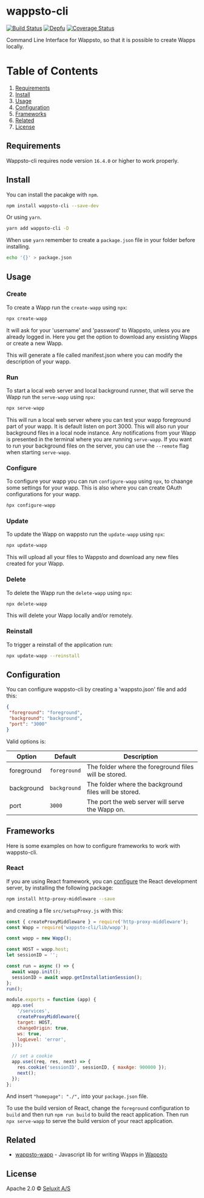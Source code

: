 # wappsto-cli
[![Build Status](https://travis-ci.com/Wappsto/wappsto-cli.svg?branch=master)](https://travis-ci.com/Wappsto/wappsto-cli)
[![Depfu](https://badges.depfu.com/badges/c25acea9b059ab7760cb61d1de54f29d/overview.svg)](https://depfu.com/github/Wappsto/wappsto-cli?project_id=7056)
[![Coverage Status](https://coveralls.io/repos/github/Wappsto/wappsto-cli/badge.svg?branch=master)](https://coveralls.io/github/Wappsto/wappsto-cli?branch=master)

Command Line Interface for Wappsto, so that it is possible to create Wapps locally.

# Table of Contents
1. [Requirements](#Requirements)
2. [Install](#install)
3. [Usage](#usage)
4. [Configuration](#configuration)
5. [Frameworks](#frameworks)
6. [Related](#related)
7. [License](#license)

## Requirements

Wappsto-cli requires node version `16.4.0` or higher to work properly.

## Install

You can install the pacakge with `npm`.

```sh
npm install wappsto-cli --save-dev
```

Or using `yarn`. 

```sh
yarn add wappsto-cli -D
```

When use `yarn` remember to create a `package.json` file in your folder before installing.

```sh
echo '{}' > package.json
```

## Usage

### Create

To create a Wapp run the `create-wapp` using `npx`:

```sh
npx create-wapp
```

It will ask for your 'username' and 'password' to Wappsto, unless you are already logged in.
Here you get the option to download any exsisting Wapps or create a new Wapp.

This will generate a file called manifest.json where you can modify the description of your wapp.

### Run

To start a local web server and local background runner, that will serve the Wapp run the `serve-wapp` using `npx`:

```sh
npx serve-wapp
```

This will run a local web server where you can test your wapp foreground part of your wapp. It is default listen on port 3000.
This will also run your background files in a local node instance.
Any notifications from your Wapp is presented in the terminal where you are running `serve-wapp`.
If you want to run your background files on the server, you can use the `--remote` flag when starting `serve-wapp`.

### Configure

To configure your wapp you can run `configure-wapp` using `npx`, to chaange some settings for your wapp.
This is also where you can create OAuth configurations for your wapp.

```sh
ǹpx configure-wapp
```

### Update

To update the Wapp on wappsto run the `update-wapp` using `npx`:

```sh
npx update-wapp
```

This will upload all your files to Wappsto and download any new files created for your Wapp.

### Delete

To delete the Wapp run the `delete-wapp` using `npx`:

```sh
npx delete-wapp
```

This will delete your Wapp locally and/or remotely.

### Reinstall

To trigger a reinstall of the application run:

```sh
npx update-wapp --reinstall
```

## Configuration

You can configure wappsto-cli by creating a 'wappsto.json' file and add this:

```json
{
 "foreground": "foreground",
 "background": "background",
 "port": "3000"
}
```

Valid options is:

| Option     | Default      | Description                                           |
|------------|--------------|-------------------------------------------------------|
| foreground | `foreground` | The folder where the foreground files will be stored. |
| background | `background` | The folder where the background files will be stored. |
| port       | `3000`       | The port the web server will serve the Wapp on.       |

## Frameworks

Here is some examples on how to configure frameworks to work with wappsto-cli.

### React

If you are using React framework, you can [configure](https://facebook.github.io/create-react-app/docs/proxying-api-requests-in-development#configuring-the-proxy-manually) the React development server, by installing the following package:

```sh
npm install http-proxy-middleware --save
```

and creating a file `src/setupProxy.js` with this:

```js
const { createProxyMiddleware } = require('http-proxy-middleware');
const Wapp = require('wappsto-cli/lib/wapp');

const wapp = new Wapp();

const HOST = wapp.host;
let sessionID = '';

const run = async () => {
  await wapp.init();
  sessionID = await wapp.getInstallationSession();
};
run();

module.exports = function (app) {
  app.use(
    '/services', 
    createProxyMiddleware({
    target: HOST,
    changeOrigin: true,
    ws: true,
    logLevel: 'error',
  }));

  // set a cookie
  app.use((req, res, next) => {
    res.cookie('sessionID', sessionID, { maxAge: 900000 });
    next();
  });
};
```

And insert `"homepage": "./",` into your `package.json` file.

To use the build version of React, change the `foreground` configuration to `build` and then run `npm run build` to build the react application.
Then run `npx serve-wapp` to serve the build version of your react application.

## Related

- [wappsto-wapp](https://github.com/wappsto/javascript-wappsto-wapp) - Javascript lib for writing Wapps in [Wappsto](https://wappsto.com)

## License

Apache 2.0 © [Seluxit A/S](https://www.seluxit.com)
